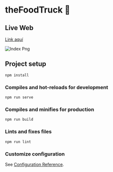 # theFoodTruck 🍔

## Live Web

<a href="https://the-food-truck-vue-js.vercel.app/" target="_blank">Link aquí</a>

![Index Png](images/index-img.png)

## Project setup
```
npm install
```

### Compiles and hot-reloads for development
```
npm run serve
```

### Compiles and minifies for production
```
npm run build
```

### Lints and fixes files
```
npm run lint
```

### Customize configuration
See [Configuration Reference](https://cli.vuejs.org/config/).
